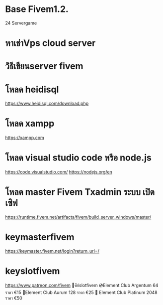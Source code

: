# Base Fivem1.2. 
24 Servergame

# หาเช่าVps cloud server

# วิธีเขียนserver fivem 
# โหลด heidisql 
https://www.heidisql.com/download.php
# โหลด xampp
https://xampp.com
# โหลด visual studio code หรือ node.js
https://code.visualstudio.com/
https://nodejs.org/en



# โหลด master Fivem Txadmin ระบบ เปิดเซิฟ
https://runtime.fivem.net/artifacts/fivem/build_server_windows/master/

# keymasterfivem
https://keymaster.fivem.net/login?return_url=/
 
 # keyslotfivem
https://www.patreon.com/fivem
 🔑คีย์slotfivem
💿Element Club Argentum 64 ราคา €15
📀Element Club Aurum 
128 ราคา €25
🌟 Element Club Platinum  2048 ราคา €50
 


